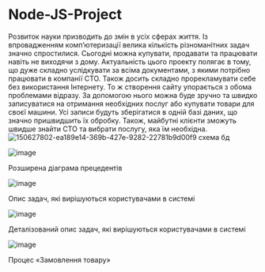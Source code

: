 # Node-JS-Project
 Розвиток науки призводить до змін в усіх сферах життя. Із впровадженням комп’ютеризації велика кількість різноманітних задач значно спростилися. Сьогодні можна купувати, продавати та працювати навіть не виходячи з дому. Актуальність цього проекту полягає в тому, що дуже складно услідкувати за всіма документами, з якими потрібно працювати в компанії СТО. Також досить складно прорекламувати себе без використання Інтернету. То ж створення сайту упорається з обома проблемами відразу. За допомогою нього можна буде зручно та швидко записуватися на отримання необхідних послуг або купувати товари для своєї машини. Усі записи будуть зберігатися в одній базі даних, що значно пришвидшить їх обробку. Також, майбутні клієнти зможуть швидше знайти СТО та вибрати послугу, яка їм необхідна.
![150627802-ea189e14-369b-427e-9282-22781b9d00f9](https://user-images.githubusercontent.com/80436417/150636099-aab63cce-2262-4919-b16f-b29e89d50dd1.png)
схема бд
 
![image](https://user-images.githubusercontent.com/80436417/150636133-66aac857-b229-4e57-9b80-68234ed96b20.png)

Розширена діаграма прецедентів

![image](https://user-images.githubusercontent.com/80436417/150636164-f1f12157-a05d-48dc-93a0-b768a819ce3a.png)

Опис задач, які вирішуються користувачами в системі

![image](https://user-images.githubusercontent.com/80436417/150636166-54662c15-72fb-4ff5-82c6-dc0c45e50da0.png)

Деталізований опис задач, які вирішуються користувачами в системі

![image](https://user-images.githubusercontent.com/80436417/150636179-7635d82f-5b56-4f6f-8dc5-eadf30005747.png)

Процес «Замовлення товару»
